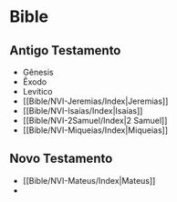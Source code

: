 # Bible

## Antigo Testamento
- Gênesis
- Êxodo 
- Levítico
- [[Bible/NVI-Jeremias/Index|Jeremias]]
- [[Bible/NVI-Isaías/Index|Isaías]]
- [[Bible/NVI-2Samuel/Index|2 Samuel]]
- [[Bible/NVI-Miqueias/Index|Miqueias]] 

## Novo Testamento
- [[Bible/NVI-Mateus/Index|Mateus]]
- 
